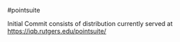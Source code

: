 #pointsuite

Initial Commit consists of distribution currently served at https://iqb.rutgers.edu/pointsuite/
